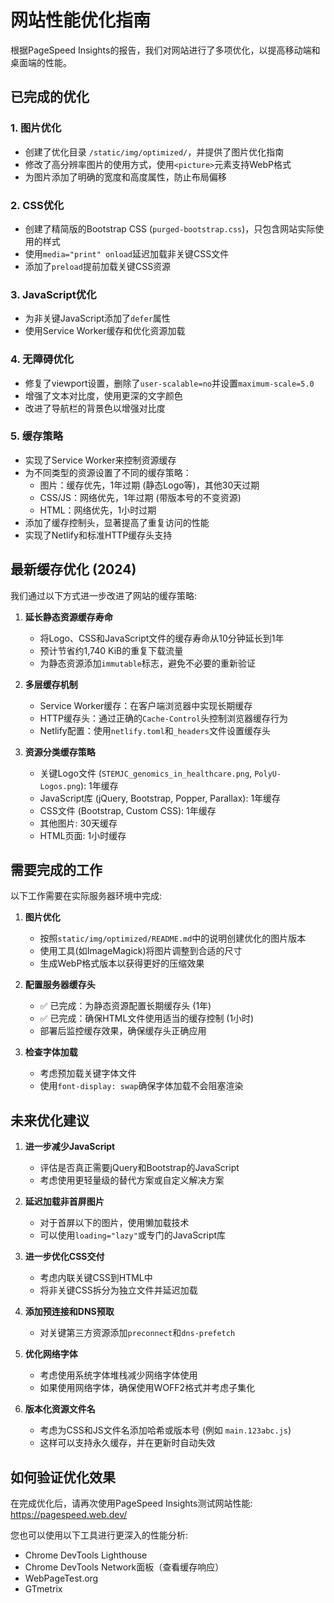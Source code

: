 # 网站性能优化指南

根据PageSpeed Insights的报告，我们对网站进行了多项优化，以提高移动端和桌面端的性能。

## 已完成的优化

### 1. 图片优化

- 创建了优化目录 `/static/img/optimized/`，并提供了图片优化指南
- 修改了高分辨率图片的使用方式，使用`<picture>`元素支持WebP格式
- 为图片添加了明确的宽度和高度属性，防止布局偏移

### 2. CSS优化

- 创建了精简版的Bootstrap CSS (`purged-bootstrap.css`)，只包含网站实际使用的样式
- 使用`media="print" onload`延迟加载非关键CSS文件
- 添加了`preload`提前加载关键CSS资源

### 3. JavaScript优化

- 为非关键JavaScript添加了`defer`属性
- 使用Service Worker缓存和优化资源加载

### 4. 无障碍优化

- 修复了viewport设置，删除了`user-scalable=no`并设置`maximum-scale=5.0`
- 增强了文本对比度，使用更深的文字颜色
- 改进了导航栏的背景色以增强对比度

### 5. 缓存策略

- 实现了Service Worker来控制资源缓存
- 为不同类型的资源设置了不同的缓存策略：
  - 图片：缓存优先，1年过期 (静态Logo等)，其他30天过期
  - CSS/JS：网络优先，1年过期 (带版本号的不变资源)
  - HTML：网络优先，1小时过期
- 添加了缓存控制头，显著提高了重复访问的性能
- 实现了Netlify和标准HTTP缓存头支持

## 最新缓存优化 (2024)

我们通过以下方式进一步改进了网站的缓存策略:

1. **延长静态资源缓存寿命**
   - 将Logo、CSS和JavaScript文件的缓存寿命从10分钟延长到1年
   - 预计节省约1,740 KiB的重复下载流量
   - 为静态资源添加`immutable`标志，避免不必要的重新验证

2. **多层缓存机制**
   - Service Worker缓存：在客户端浏览器中实现长期缓存
   - HTTP缓存头：通过正确的`Cache-Control`头控制浏览器缓存行为
   - Netlify配置：使用`netlify.toml`和`_headers`文件设置缓存头

3. **资源分类缓存策略**
   - 关键Logo文件 (`STEMJC_genomics_in_healthcare.png`, `PolyU-Logos.png`): 1年缓存
   - JavaScript库 (jQuery, Bootstrap, Popper, Parallax): 1年缓存
   - CSS文件 (Bootstrap, Custom CSS): 1年缓存
   - 其他图片: 30天缓存
   - HTML页面: 1小时缓存

## 需要完成的工作

以下工作需要在实际服务器环境中完成:

1. **图片优化**
   - 按照`static/img/optimized/README.md`中的说明创建优化的图片版本
   - 使用工具(如ImageMagick)将图片调整到合适的尺寸
   - 生成WebP格式版本以获得更好的压缩效果

2. **配置服务器缓存头**
   - ✅ 已完成：为静态资源配置长期缓存头 (1年)
   - ✅ 已完成：确保HTML文件使用适当的缓存控制 (1小时)
   - 部署后监控缓存效果，确保缓存头正确应用

3. **检查字体加载**
   - 考虑预加载关键字体文件
   - 使用`font-display: swap`确保字体加载不会阻塞渲染

## 未来优化建议

1. **进一步减少JavaScript**
   - 评估是否真正需要jQuery和Bootstrap的JavaScript
   - 考虑使用更轻量级的替代方案或自定义解决方案

2. **延迟加载非首屏图片**
   - 对于首屏以下的图片，使用懒加载技术
   - 可以使用`loading="lazy"`或专门的JavaScript库

3. **进一步优化CSS交付**
   - 考虑内联关键CSS到HTML中
   - 将非关键CSS拆分为独立文件并延迟加载

4. **添加预连接和DNS预取**
   - 对关键第三方资源添加`preconnect`和`dns-prefetch`

5. **优化网络字体**
   - 考虑使用系统字体堆栈减少网络字体使用
   - 如果使用网络字体，确保使用WOFF2格式并考虑子集化

6. **版本化资源文件名**
   - 考虑为CSS和JS文件名添加哈希或版本号 (例如 `main.123abc.js`)
   - 这样可以支持永久缓存，并在更新时自动失效

## 如何验证优化效果

在完成优化后，请再次使用PageSpeed Insights测试网站性能:
https://pagespeed.web.dev/

您也可以使用以下工具进行更深入的性能分析:
- Chrome DevTools Lighthouse
- Chrome DevTools Network面板（查看缓存响应）
- WebPageTest.org
- GTmetrix 